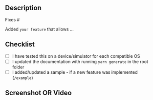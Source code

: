<!--
Hi there and thank you for your change proposal!

Please fill out the following template to make the review process
as quick and smooth as possible.
-->

## Description

Fixes #<issue-number>

<!-- OR, if you're implementing a new feature: -->

Added `your feature` that allows ...

## Checklist

<!-- Check completed item: [X] -->

- [ ] I have tested this on a device/simulator for each compatible OS
- [ ] I updated the documentation with running `yarn generate` in the root folder
- [ ] I added/updated a sample - if a new feature was implemented (`/example`)

## Screenshot OR Video

<!-- If it's a visual PR, we appreciate a screenshot or video -->
